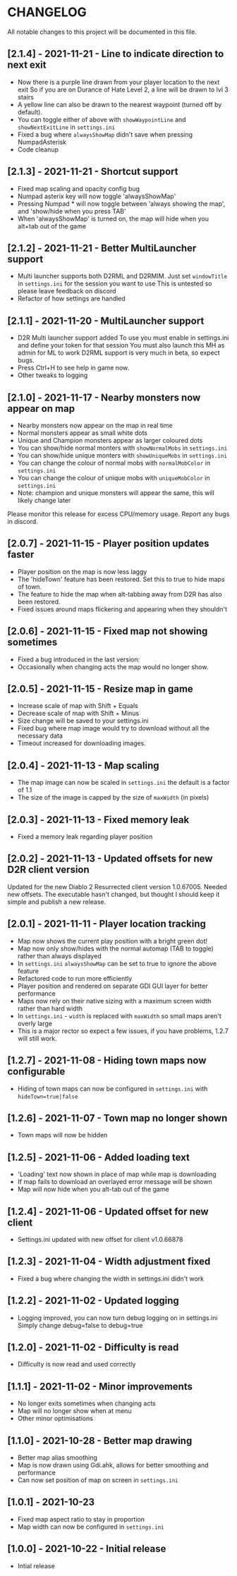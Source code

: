 # CHANGELOG

All notable changes to this project will be documented in this file.

## [2.1.4] - 2021-11-21 - Line to indicate direction to next exit

- Now there is a purple line drawn from your player location to the next exit
  So if you are on Durance of Hate Level 2, a line will be drawn to lvl 3 stairs
- A yellow line can also be drawn to the nearest waypoint (turned off by default).
- You can toggle either of above with `showWaypointLine` and `showNextExitLine` in `settings.ini`
- Fixed a bug where `alwaysShowMap` didn't save when pressing NumpadAsterisk
- Code cleanup

## [2.1.3] - 2021-11-21 - Shortcut support

- Fixed map scaling and opacity config bug
- Numpad asterix key will now toggle 'alwaysShowMap'
- Pressing Numpad * will now toggle between 'always showing the map', and 'show/hide when you press TAB'
- When 'alwaysShowMap' is turned on, the map will hide when you alt+tab out of the game

## [2.1.2] - 2021-11-21 - Better MultiLauncher support

- Multi launcher supports both D2RML and D2RMIM.
  Just set `windowTitle` in `settings.ini` for the session you want to use
  This is untested so please leave feedback on discord
- Refactor of how settings are handled

## [2.1.1] - 2021-11-20 - MultiLauncher support

- D2R Multi launcher support added
  To use you must enable in settings.ini and define your token for that session
  You must also launch this MH as admin for ML to work
  D2RML support is very much in beta, so expect bugs.
- Press Ctrl+H to see help in game now.
- Other tweaks to logging

## [2.1.0] - 2021-11-17 - Nearby monsters now appear on map

- Nearby monsters now appear on the map in real time
- Normal monsters appear as small white dots
- Unique and Champion monsters appear as larger coloured dots
- You can show/hide normal monters with `showNormalMobs` in `settings.ini`
- You can show/hide unique monters with `showUniqueMobs` in `settings.ini`
- You can change the colour of normal mobs with `normalMobColor` in `settings.ini`
- You can change the colour of unique mobs with `uniqueMobColor` in `settings.ini`
- Note: champion and unique monsters will appear the same, this will likely change later    

Please monitor this release for excess CPU/memory usage. Report any bugs in discord.

## [2.0.7] - 2021-11-15 - Player position updates faster

- Player position on the map is now less laggy
- The 'hideTown' feature has been restored. Set this to true to hide maps of town.
- The feature to hide the map when alt-tabbing away from D2R has also been restored.
- Fixed issues around maps flickering and appearing when they shouldn't

## [2.0.6] - 2021-11-15 - Fixed map not showing sometimes

- Fixed a bug introduced in the last version:
- Occasionally when changing acts the map would no longer show.

## [2.0.5] - 2021-11-15 - Resize map in game

- Increase scale of map with Shift + Equals
- Decrease scale of map with Shift + Minus
- Size change will be saved to your settings.ini
- Fixed bug where map image would try to download without all the necessary data
- Timeout increased for downloading images.

## [2.0.4] - 2021-11-13 - Map scaling

- The map image can now be scaled in `settings.ini` the default is a factor of 1.1
- The size of the image is capped by the size of `maxWidth` (in pixels)

## [2.0.3] - 2021-11-13 - Fixed memory leak

- Fixed a memory leak regarding player position

## [2.0.2] - 2021-11-13 - Updated offsets for new D2R client version

Updated for the new Diablo 2 Resurrected client version 1.0.67005.
Needed new offsets.
The executable hasn't changed, but thought I should keep it simple and publish a new release.

## [2.0.1] - 2021-11-11 - Player location tracking

- Map now shows the current play position with a bright green dot!
- Map now only show/hides with the normal automap (TAB to toggle) rather than always displayed
- In `settings.ini` `alwaysShowMap` can be set to true to ignore the above feature
- Refactored code to run more efficiently
- Player position and rendered on separate GDI GUI layer for better performance
- Maps now rely on their native sizing with a maximum screen width rather than hard width
- In `settings.ini` - `width` is replaced with `maxWidth` so small maps aren't overly large
- This is a major rector so expect a few issues, if you have problems, 1.2.7 will still work.

## [1.2.7] - 2021-11-08 - Hiding town maps now configurable

- Hiding of town maps can now be configured in `settings.ini` with `hideTown=true|false`

## [1.2.6] - 2021-11-07 - Town map no longer shown

- Town maps will now be hidden

## [1.2.5] - 2021-11-06 - Added loading text

- 'Loading' text now shown in place of map while map is downloading
- If map fails to download an overlayed error message will be shown
- Map will now hide when you alt-tab out of the game

## [1.2.4] - 2021-11-06 - Updated offset for new client

- Settings.ini updated with new offset for client v1.0.66878

## [1.2.3] - 2021-11-04 - Width adjustment fixed

- Fixed a bug where changing the width in settings.ini didn't work

## [1.2.2] - 2021-11-02 - Updated logging

- Logging improved, you can now turn debug logging on in settings.ini
Simply change debug=false to debug=true

## [1.2.0] - 2021-11-02 - Difficulty is read

- Difficulty is now read and used correctly

## [1.1.1] - 2021-11-02 - Minor improvements

- No longer exits sometimes when changing acts
- Map will no longer show when at menu
- Other minor optimisations

## [1.1.0] - 2021-10-28 - Better map drawing

- Better map alias smoothing
- Map is now drawn using Gdi.ahk, allows for better smoothing and performance
- Can now set position of map on screen in `settings.ini`

## [1.0.1] - 2021-10-23

- Fixed map aspect ratio to stay in proportion
- Map width can now be configured in `settings.ini`

## [1.0.0] - 2021-10-22 - Initial release

- Intial release
